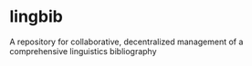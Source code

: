 # lingbib
A repository for collaborative, decentralized management of a comprehensive linguistics bibliography
